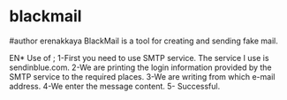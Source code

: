 # blackmail 
#author erenakkaya
BlackMail is a tool for creating and sending fake mail.

EN* 
Use of ;
1-First you need to use SMTP service. The service I use is sendinblue.com.
2-We are printing the login information provided by the SMTP service to the required places.
3-We are writing from which e-mail address.
4-We enter the message content.
5- Successful.
